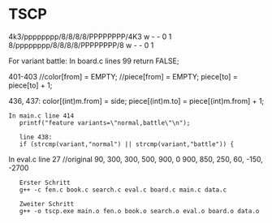 # TSCP
4k3/pppppppp/8/8/8/8/PPPPPPPP/4K3 w - - 0 1 
8/pppppppp/8/8/8/8/PPPPPPPP/8 w - - 0 1 

For variant battle:
In board.c lines 
99 return FALSE;

401-403
  //color[from] = EMPTY;
		//piece[from] = EMPTY;
		piece[to] = piece[to] + 1;

436, 437:
	color[(int)m.from] = side;
	piece[(int)m.to] = piece[(int)m.from] + 1;

	In main.c line 414
	   printf("feature variants=\"normal,battle\"\n");
	   
	   line 438:
	   if (strcmp(variant,"normal") || strcmp(variant,"battle")) {
	   
In eval.c
line 27 //original 	90, 300, 300, 500, 900, 0
900, 850, 250, 60, -150, -2700   




	   
	   
	   Erster Schritt
	   g++ -c fen.c book.c search.c eval.c board.c main.c data.c 
	   
	   Zweiter Schritt
	   g++ -o tscp.exe main.o fen.o book.o search.o eval.o board.o data.o